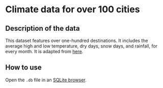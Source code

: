 # Climate data for over 100 cities

## Description of the data

This dataset features over one-hundred destinations. It includes the average high and low temperature, dry days, snow days, and rainfall, for every month.
It is adapted from [here](https://michaelxander.com/climate-data/).

## How to use

Open the `.db` file in an [SQLite browser](https://sqliteonline.com/).
